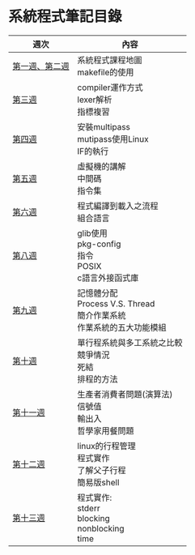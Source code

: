 # 系統程式筆記目錄
週次 | 內容
---- | ----
[第一週、第二週](https://github.com/brian891005/sp109b/blob/main/Note/How-to-use-Makefile.md) | 系統程式課程地圖 <br> makefile的使用
[第三週](https://github.com/brian891005/sp109b/blob/main/Note/Compiler/test/lexer.md) | compiler運作方式 <br>  lexer解析 <br> 指標複習 
[第四週](https://github.com/brian891005/sp109b/tree/main/Note/Compiler/IF) | 安裝multipass <br> mutipass使用Linux <br> IF的執行
[第五週](https://github.com/brian891005/sp109b/blob/main/Note/Week5.md) | 虛擬機的講解 <br>中間碼 <br>指令集
[第六週](https://github.com/brian891005/sp109b/blob/main/Note/Week6.md) | 程式編譯到載入之流程 <br> 組合語言
[第八週](https://github.com/brian891005/sp109b/blob/main/Note/Week8.md) | glib使用 <br> pkg-config <br> 指令 <br> POSIX <br> c語言外接函式庫
[第九週](https://github.com/brian891005/sp109b/blob/main/Note/Week9.md) | 記憶體分配 <br> Process V.S. Thread <br> 簡介作業系統 <br> 作業系統的五大功能模組
[第十週](https://github.com/brian891005/sp109b/blob/main/Note/Week10.md) | 單行程系統與多工系統之比較  <br> 競爭情況 <br> 死結 <br> 排程的方法 
[第十一週](https://github.com/brian891005/sp109b/blob/main/Note/Week11.md) | 生產者消費者問題(演算法) <br> 信號值 <br> 輸出入 <br> 哲學家用餐問題
[第十二週](https://github.com/brian891005/sp109b/blob/main/Note/Week12.md) | linux的行程管理 <br> 程式實作 <br>了解父子行程 <br>簡易版shell
[第十三週](https://github.com/brian891005/sp109b/blob/main/Note/Week13.md) |程式實作: <br> stderr <br> blocking <br> nonblocking <br> time 
